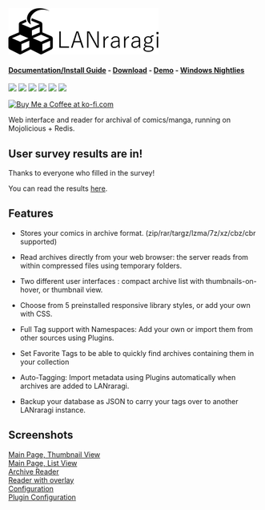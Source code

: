 <img alt="LANraragi" src="https://raw.githubusercontent.com/Difegue/LANraragi/master/tools/logo.png" width="300">

#### [Documentation/Install Guide](https://sugoi.gitbook.io/lanraragi/) - [Download](https://github.com/Difegue/LANraragi/releases) - [Demo](https://lrr.tvc-16.science) - [Windows Nightlies](https://mega.nz/#F!rHZynKpZ!ZXlwMam4t8VtYjOiHPONsQ)

[<img src="https://img.shields.io/docker/pulls/difegue/lanraragi.svg">](https://hub.docker.com/r/difegue/lanraragi/) 
[<img src="https://img.shields.io/github/downloads/difegue/lanraragi/total.svg">](https://github.com/Difegue/LANraragi/releases) 
[<img src="https://img.shields.io/github/release/difegue/lanraragi.svg?label=latest%20release">](https://github.com/Difegue/LANraragi/releases) 
[<img src="https://img.shields.io/website/https/lrr.tvc-16.science.svg?label=demo%20website&up_message=online">](https://lrr.tvc-16.science/)
[<img src="https://action-badges.now.sh/Difegue/lanraragi">](https://github.com/Difegue/LANraragi/actions)
[<img src="https://img.shields.io/discord/612709831744290847">](https://discord.gg/aRQxtbg)

<a href='https://ko-fi.com/T6T2UP5N' target='_blank'><img height='36' style='border:0px;height:36px;' src='https://az743702.vo.msecnd.net/cdn/kofi4.png?v=2' border='0' alt='Buy Me a Coffee at ko-fi.com' /></a>

Web interface and reader for archival of comics/manga, running on Mojolicious + Redis.

## User survey results are in!

Thanks to everyone who filled in the survey!  

You can read the results [here](https://tvc-16.science/lrr-survey.html).

## Features  

* Stores your comics in archive format. (zip/rar/targz/lzma/7z/xz/cbz/cbr supported)  

* Read archives directly from your web browser: the server reads from within compressed files using temporary folders.

* Two different user interfaces : compact archive list with thumbnails-on-hover, or thumbnail view.

* Choose from 5 preinstalled responsive library styles, or add your own with CSS.  

* Full Tag support with Namespaces: Add your own or import them from other sources using Plugins.  

* Set Favorite Tags to be able to quickly find archives containing them in your collection

* Auto-Tagging: Import metadata using Plugins automatically when archives are added to LANraragi.

* Backup your database as JSON to carry your tags over to another LANraragi instance.

## Screenshots  

 
[Main Page, Thumbnail View](https://raw.githubusercontent.com/Difegue/LANraragi/dev/tools/_screenshots/archive_thumb.png)  
[Main Page, List View](https://raw.githubusercontent.com/Difegue/LANraragi/dev/tools/_screenshots/archive_list.png)  
[Archive Reader](https://raw.githubusercontent.com/Difegue/LANraragi/dev/tools/_screenshots/reader.jpg)  
[Reader with overlay](https://raw.githubusercontent.com/Difegue/LANraragi/dev/tools/_screenshots/reader_overlay.jpg)  
[Configuration](https://raw.githubusercontent.com/Difegue/LANraragi/dev/tools/_screenshots/cfg.png)  
[Plugin Configuration](https://raw.githubusercontent.com/Difegue/LANraragi/dev/tools/_screenshots/cfg_plugin.png)  
